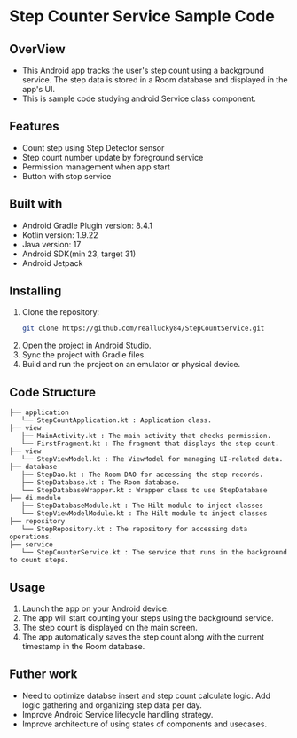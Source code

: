 # Step Counter Service Sample Code

## OverView
- This Android app tracks the user's step count using a background service. The step data is stored in a Room database and displayed in the app's UI.
- This is sample code studying android Service class component.

## Features
- Count step using Step Detector sensor
- Step count number update by foreground service
- Permission management when app start
- Button with stop service

## Built with
- Android Gradle Plugin version: 8.4.1
- Kotlin version: 1.9.22
- Java version: 17
- Android SDK(min 23, target 31)
- Android Jetpack

## Installing
1. Clone the repository:
    ```sh
    git clone https://github.com/reallucky84/StepCountService.git
    ```
2. Open the project in Android Studio.
3. Sync the project with Gradle files.
4. Build and run the project on an emulator or physical device.

## Code Structure
```
├── application
   └── StepCountApplication.kt : Application class.
├── view
   ├── MainActivity.kt : The main activity that checks permission.
   └── FirstFragment.kt : The fragment that displays the step count.
├── view   
   └── StepViewModel.kt : The ViewModel for managing UI-related data.   
├── database
   ├── StepDao.kt : The Room DAO for accessing the step records.
   ├── StepDatabase.kt : The Room database.
   └── StepDatabaseWrapper.kt : Wrapper class to use StepDatabase
├── di.module
   ├── StepDatabaseModule.kt : The Hilt module to inject classes
   └── StepViewModelModule.kt : The Hilt module to inject classes
├── repository
   └── StepRepository.kt : The repository for accessing data operations.
├── service
   └── StepCounterService.kt : The service that runs in the background to count steps.      
```

## Usage
1. Launch the app on your Android device.
2. The app will start counting your steps using the background service.
3. The step count is displayed on the main screen.
4. The app automatically saves the step count along with the current timestamp in the Room database.


## Futher work

- Need to optimize databse insert and step count calculate logic. Add logic gathering and organizing step data per day.
- Improve Android Service lifecycle handling strategy.
- Improve architecture of using states of components and usecases.
